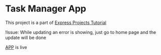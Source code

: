 # Task Manager App
This project is a part of [Express Projects Tutorial](https://www.youtube.com/watch?v=qwfE7fSVaZM)

!Issue: While updating an error is showing, just go to home page and the update will be done

[APP](https://task-manager-app-express.herokuapp.com/)  is live
